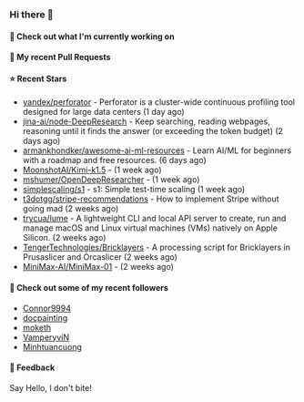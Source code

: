 ### Hi there 👋

#### 👷 Check out what I'm currently working on

#### 🔨 My recent Pull Requests


#### ⭐ Recent Stars

- [yandex/perforator](https://github.com/yandex/perforator) - Perforator is a cluster-wide continuous profiling tool designed for large data centers (1 day ago)
- [jina-ai/node-DeepResearch](https://github.com/jina-ai/node-DeepResearch) - Keep searching, reading webpages, reasoning until it finds the answer (or exceeding the token budget) (2 days ago)
- [armankhondker/awesome-ai-ml-resources](https://github.com/armankhondker/awesome-ai-ml-resources) - Learn AI/ML for beginners with a roadmap and free resources.  (6 days ago)
- [MoonshotAI/Kimi-k1.5](https://github.com/MoonshotAI/Kimi-k1.5) -  (1 week ago)
- [mshumer/OpenDeepResearcher](https://github.com/mshumer/OpenDeepResearcher) -  (1 week ago)
- [simplescaling/s1](https://github.com/simplescaling/s1) - s1: Simple test-time scaling (1 week ago)
- [t3dotgg/stripe-recommendations](https://github.com/t3dotgg/stripe-recommendations) - How to implement Stripe without going mad (2 weeks ago)
- [trycua/lume](https://github.com/trycua/lume) - A lightweight CLI and local API server to create, run and manage macOS and Linux virtual machines (VMs) natively on Apple Silicon. (2 weeks ago)
- [TengerTechnologies/Bricklayers](https://github.com/TengerTechnologies/Bricklayers) - A processing script for Bricklayers in Prusaslicer and Orcaslicer (2 weeks ago)
- [MiniMax-AI/MiniMax-01](https://github.com/MiniMax-AI/MiniMax-01) -  (2 weeks ago)

#### 👯 Check out some of my recent followers

- [Connor9994](https://github.com/Connor9994)
- [docpainting](https://github.com/docpainting)
- [moketh](https://github.com/moketh)
- [VamperyviN](https://github.com/VamperyviN)
- [Minhtuancuong](https://github.com/Minhtuancuong)

#### 💬 Feedback

Say Hello, I don't bite!